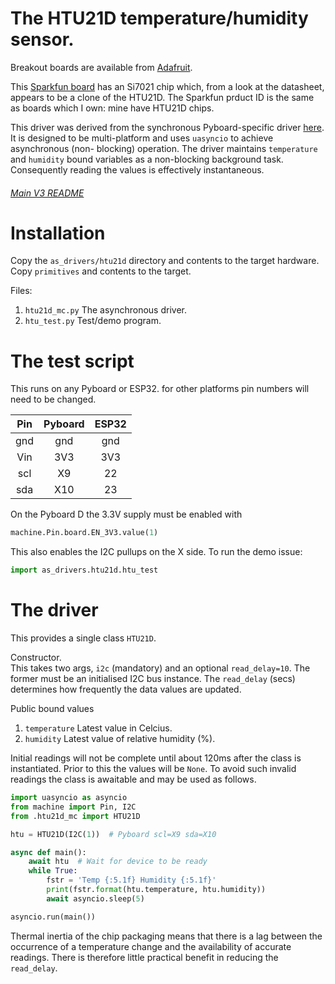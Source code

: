 # The HTU21D temperature/humidity sensor.

Breakout boards are available from
[Adafruit](https://www.adafruit.com/product/1899).

This [Sparkfun board](https://www.sparkfun.com/products/13763) has an Si7021
chip which, from a look at the datasheet, appears to be a clone of the HTU21D.
The Sparkfun prduct ID is the same as boards which I own: mine have HTU21D
chips.

This driver was derived from the synchronous Pyboard-specific driver
[here](https://github.com/manitou48/pyboard/blob/master/htu21d.py). It is
designed to be multi-platform and uses `uasyncio` to achieve asynchronous (non-
blocking) operation. The driver maintains `temperature` and `humidity` bound
variables as a non-blocking background task. Consequently reading the values is
effectively instantaneous.

###### [Main V3 README](../README.md)

# Installation

Copy the `as_drivers/htu21d` directory and contents to the target hardware.
Copy `primitives` and contents to the target.

Files:  
 1. `htu21d_mc.py` The asynchronous driver.
 2. `htu_test.py` Test/demo program.

# The test script

This runs on any Pyboard or ESP32. for other platforms pin numbers will need to
be changed. 

| Pin  | Pyboard | ESP32 |
|:----:|:-------:|:-----:|
| gnd  |  gnd    |  gnd  |
| Vin  |  3V3    |  3V3  |
| scl  |  X9     |  22   |
| sda  |  X10    |  23   |

On the Pyboard D the 3.3V supply must be enabled with
```python
machine.Pin.board.EN_3V3.value(1)
```
This also enables the I2C pullups on the X side. To run the demo issue:
```python
import as_drivers.htu21d.htu_test
```

# The driver

This provides a single class `HTU21D`.

Constructor.  
This takes two args, `i2c` (mandatory) and an optional `read_delay=10`. The
former must be an initialised I2C bus instance. The `read_delay` (secs)
determines how frequently the data values are updated.

Public bound values
 1. `temperature` Latest value in Celcius.
 2. `humidity` Latest value of relative humidity (%).

Initial readings will not be complete until about 120ms after the class is
instantiated. Prior to this the values will be `None`. To avoid such invalid
readings the class is awaitable and may be used as follows.

```python
import uasyncio as asyncio
from machine import Pin, I2C
from .htu21d_mc import HTU21D

htu = HTU21D(I2C(1))  # Pyboard scl=X9 sda=X10

async def main():
    await htu  # Wait for device to be ready
    while True:
        fstr = 'Temp {:5.1f} Humidity {:5.1f}'
        print(fstr.format(htu.temperature, htu.humidity))
        await asyncio.sleep(5)

asyncio.run(main())
```

Thermal inertia of the chip packaging means that there is a lag between the
occurrence of a temperature change and the availability of accurate readings.
There is therefore little practical benefit in reducing the `read_delay`.
